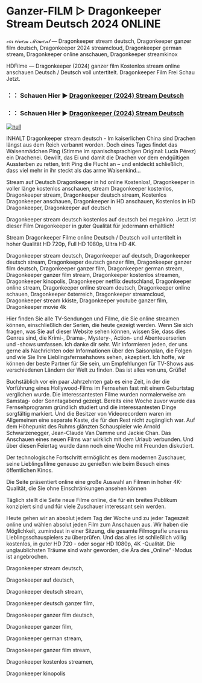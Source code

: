 # Ganzer-FILM ▷ Dragonkeeper Stream Deutsch 2024 ONLINE
𝓋𝑜𝓇 𝑒𝒾𝓃𝑒𝓂 ℳ𝑜𝓂𝑒𝓃𝓉 — Dragonkeeper stream deutsch, Dragonkeeper ganzer film deutsch, Dragonkeeper 2024 streamcloud, Dragonkeeper german stream, Dragonkeeper online anschauen, Dragonkeeper streamkinox

HDFilme — Dragonkeeper (2024) ganzer film Kostenlos stream online anschauen Deutsch / Deutsch voll untertitelt. Dragonkeeper Film Frei Schau Jetzt.

### ：： Schauen Hier ▶ [Dragonkeeper (2024) Stream Deutsch](https://t.co/kcEYYbicux)

### ：： Schauen Hier ▶ [Dragonkeeper (2024) Stream Deutsch](https://t.co/kcEYYbicux)

[![null](https://static.wixstatic.com/media/855a25_043b5abeb4ae4d35ac003198e7fe56ed~mv2.gif)](https://t.co/kcEYYbicux)

INHALT Dragonkeeper stream deutsch - Im kaiserlichen China sind Drachen längst aus dem Reich verbannt worden. Doch eines Tages findet das Waisenmädchen Ping (Stimme im spanischsprachigen Original: Lucía Pérez) ein Drachenei. Gewillt, das Ei und damit die Drachen vor dem endgültigen Aussterben zu retten, tritt Ping die Flucht an – und entdeckt schließlich, dass viel mehr in ihr steckt als das arme Waisenkind…

Stream auf Deutsch Dragonkeeper in hd online Kostenlos!, Dragonkeeper in voller länge kostenlos anschauen, stream Dragonkeeper kostenlos, Dragonkeeper stream, Dragonkeeper deutsch stream, Kostenlos Dragonkeeper anschauen, Dragonkeeper in HD anschauen, Kostenlos in HD Dragonkeeper, Dragonkeeper auf deutsch

Dragonkeeper stream deutsch kostenlos auf deutsch bei megakino. Jetzt ist dieser Film Dragonkeeper in guter Qualität für jedermann erhältlich!

Stream Dragonkeeper Filme online Deutsch / Deutsch voll untertitelt in hoher Qualität HD 720p, Full HD 1080p, Ultra HD 4K.

Dragonkeeper stream deutsch, Dragonkeeper auf deutsch, Dragonkeeper deutsch stream, Dragonkeeper deutsch ganzer film, Dragonkeeper ganzer film deutsch, Dragonkeeper ganzer film, Dragonkeeper german stream, Dragonkeeper ganzer film stream, Dragonkeeper kostenlos streamen, Dragonkeeper kinopolis, Dragonkeeper netflix deutschland, Dragonkeeper online stream, Dragonkeeper online stream deutsch, Dragonkeeper online schauen, Dragonkeeper österreich, Dragonkeeper streamcloud, Dragonkeeper stream kkiste, Dragonkeeper youtube ganzer film, Dragonkeeper movie 4k

Hier finden Sie alle TV-Sendungen und Filme, die Sie online streamen können, einschließlich der Serien, die heute gezeigt werden. Wenn Sie sich fragen, was Sie auf dieser Website sehen können, wissen Sie, dass dies Genres sind, die Krimi-, Drama-, Mystery-, Action- und Abenteuerserien und -shows umfassen. Ich danke dir sehr. Wir informieren jeden, der uns gerne als Nachrichten oder Informationen über den Saisonplan, die Folgen und wie Sie Ihre Lieblingsfernsehshows sehen, akzeptiert. Ich hoffe, wir können der beste Partner für Sie sein, um Empfehlungen für TV-Shows aus verschiedenen Ländern der Welt zu finden. Das ist alles von uns, Grüße!

Buchstäblich vor ein paar Jahrzehnten gab es eine Zeit, in der die Vorführung eines Hollywood-Films im Fernsehen fast mit einem Geburtstag verglichen wurde. Die interessantesten Filme wurden normalerweise am Samstag- oder Sonntagabend gezeigt. Bereits eine Woche zuvor wurde das Fernsehprogramm gründlich studiert und die interessantesten Dinge sorgfältig markiert. Und die Besitzer von Videorecordern waren im Allgemeinen eine separate Kaste, die für den Rest nicht zugänglich war. Auf dem Höhepunkt des Ruhms glänzten Schauspieler wie Arnold Schwarzenegger, Jean-Claude Van Damme und Jackie Chan. Das Anschauen eines neuen Films war wirklich mit dem Urlaub verbunden. Und über diesen Feiertag wurde dann noch eine Woche mit Freunden diskutiert.

Der technologische Fortschritt ermöglicht es dem modernen Zuschauer, seine Lieblingsfilme genauso zu genießen wie beim Besuch eines öffentlichen Kinos.

Die Seite präsentiert online eine große Auswahl an Filmen in hoher 4K-Qualität, die Sie ohne Einschränkungen ansehen können

Täglich stellt die Seite neue Filme online, die für ein breites Publikum konzipiert sind und für viele Zuschauer interessant sein werden.

Heute gehen wir an absolut jedem Tag der Woche und zu jeder Tageszeit online und wählen absolut jeden Film zum Anschauen aus. Wir haben die Möglichkeit, zumindest in einer Sitzung, die gesamte Filmografie unseres Lieblingsschauspielers zu überprüfen. Und das alles ist schließlich völlig kostenlos, in guter HD 720 - oder sogar HD 1080p, 4K -Qualität. Die unglaublichsten Träume sind wahr geworden, die Ära des „Online“ -Modus ist angebrochen.

Dragonkeeper stream deutsch,

Dragonkeeper auf deutsch,

Dragonkeeper deutsch stream,

Dragonkeeper deutsch ganzer film,

Dragonkeeper ganzer film deutsch,

Dragonkeeper ganzer film,

Dragonkeeper german stream,

Dragonkeeper ganzer film stream,

Dragonkeeper kostenlos streamen,

Dragonkeeper kinopolis
